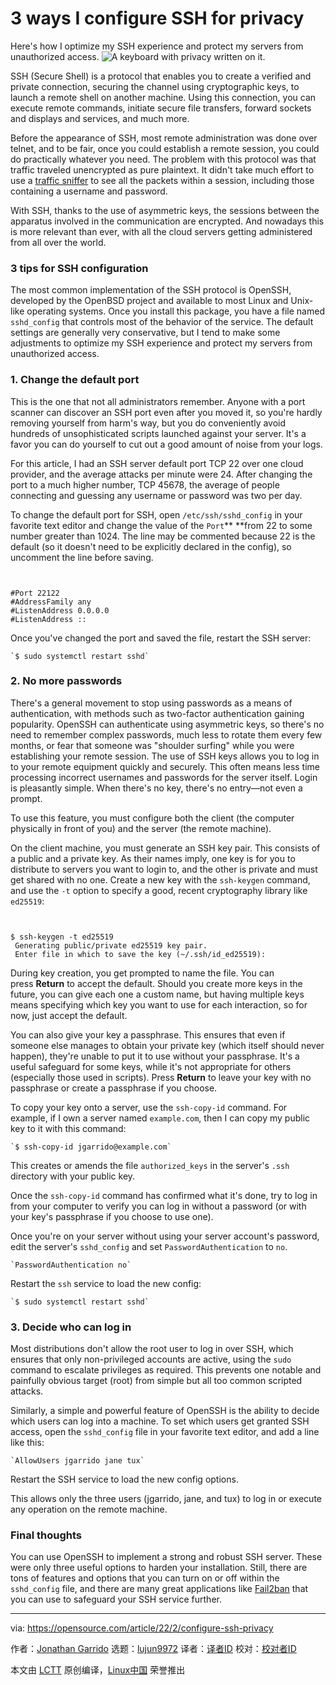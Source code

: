 [#]: subject: "3 ways I configure SSH for privacy"
[#]: via: "https://opensource.com/article/22/2/configure-ssh-privacy"
[#]: author: "Jonathan Garrido https://opensource.com/users/jgarrido"
[#]: collector: "lujun9972"
[#]: translator: " "
[#]: reviewer: " "
[#]: publisher: " "
[#]: url: " "

3 ways I configure SSH for privacy
======
Here's how I optimize my SSH experience and protect my servers from
unauthorized access.
![A keyboard with privacy written on it.][1]

SSH (Secure Shell) is a protocol that enables you to create a verified and private connection, securing the channel using cryptographic keys, to launch a remote shell on another machine. Using this connection, you can execute remote commands, initiate secure file transfers, forward sockets and displays and services, and much more.

Before the appearance of SSH, most remote administration was done over telnet, and to be fair, once you could establish a remote session, you could do practically whatever you need. The problem with this protocol was that traffic traveled unencrypted as pure plaintext. It didn't take much effort to use a [traffic sniffer][2] to see all the packets within a session, including those containing a username and password.

With SSH, thanks to the use of asymmetric keys, the sessions between the apparatus involved in the communication are encrypted. And nowadays this is more relevant than ever, with all the cloud servers getting administered from all over the world.

### 3 tips for SSH configuration

The most common implementation of the SSH protocol is OpenSSH, developed by the OpenBSD project and available to most Linux and Unix-like operating systems. Once you install this package, you have a file named `sshd_config` that controls most of the behavior of the service. The default settings are generally very conservative, but I tend to make some adjustments to optimize my SSH experience and protect my servers from unauthorized access.

### 1\. Change the default port 

This is the one that not all administrators remember. Anyone with a port scanner can discover an SSH port even after you moved it, so you're hardly removing yourself from harm's way, but you do conveniently avoid hundreds of unsophisticated scripts launched against your server. It's a favor you can do yourself to cut out a good amount of noise from your logs.

For this article, I had an SSH server default port TCP 22 over one cloud provider, and the average attacks per minute were 24. After changing the port to a much higher number, TCP 45678, the average of people connecting and guessing any username or password was two per day.

To change the default port for SSH, open `/etc/ssh/sshd_config` in your favorite text editor and change the value of the `Port`** **from 22 to some number greater than 1024. The line may be commented because 22 is the default (so it doesn't need to be explicitly declared in the config), so uncomment the line before saving.


```


#Port 22122
#AddressFamily any 
#ListenAddress 0.0.0.0 
#ListenAddress ::

```

Once you've changed the port and saved the file, restart the SSH server:


```
`$ sudo systemctl restart sshd`
```

### 2\. No more passwords

There's a general movement to stop using passwords as a means of authentication, with methods such as two-factor authentication gaining popularity. OpenSSH can authenticate using asymmetric keys, so there's no need to remember complex passwords, much less to rotate them every few months, or fear that someone was "shoulder surfing" while you were establishing your remote session. The use of SSH keys allows you to log in to your remote equipment quickly and securely. This often means less time processing incorrect usernames and passwords for the server itself. Login is pleasantly simple. When there's no key, there's no entry—not even a prompt.

To use this feature, you must configure both the client (the computer physically in front of you) and the server (the remote machine).

On the client machine, you must generate an SSH key pair. This consists of a public and a private key. As their names imply, one key is for you to distribute to servers you want to login to, and the other is private and must get shared with no one. Create a new key with the `ssh-keygen` command, and use the `-t` option to specify a good, recent cryptography library like `ed25519`:


```


$ ssh-keygen -t ed25519    
 Generating public/private ed25519 key pair. 
 Enter file in which to save the key (~/.ssh/id_ed25519):

```

During key creation, you get prompted to name the file. You can press **Return** to accept the default. Should you create more keys in the future, you can give each one a custom name, but having multiple keys means specifying which key you want to use for each interaction, so for now, just accept the default.

You can also give your key a passphrase. This ensures that even if someone else manages to obtain your private key (which itself should never happen), they're unable to put it to use without your passphrase. It's a useful safeguard for some keys, while it's not appropriate for others (especially those used in scripts). Press **Return** to leave your key with no passphrase or create a passphrase if you choose.

To copy your key onto a server, use the `ssh-copy-id` command. For example, if I own a server named `example.com`, then I can copy my public key to it with this command:


```
`$ ssh-copy-id jgarrido@example.com`
```

This creates or amends the file `authorized_keys` in the server's `.ssh` directory with your public key. 

Once the `ssh-copy-id` command has confirmed what it's done, try to log in from your computer to verify you can log in without a password (or with your key's passphrase if you choose to use one).

Once you're on your server without using your server account's password, edit the server's `sshd_config` and set `PasswordAuthentication` to `no`.


```
`PasswordAuthentication no`
```

Restart the `ssh` service to load the new config:


```
`$ sudo systemctl restart sshd`
```

### 3\. Decide who can log in

Most distributions don't allow the root user to log in over SSH, which ensures that only non-privileged accounts are active, using the `sudo` command to escalate privileges as required. This prevents one notable and painfully obvious target (root) from simple but all too common scripted attacks.

Similarly, a simple and powerful feature of OpenSSH is the ability to decide which users can log into a machine. To set which users get granted SSH access, open the `sshd_config` file in your favorite text editor, and add a line like this:


```
`AllowUsers jgarrido jane tux`
```

Restart the SSH service to load the new config options.

This allows only the three users (jgarrido, jane, and tux) to log in or execute any operation on the remote machine.

### Final thoughts

You can use OpenSSH to implement a strong and robust SSH server. These were only three useful options to harden your installation. Still, there are tons of features and options that you can turn on or off within the `sshd_config` file, and there are many great applications like [Fail2ban][3] that you can use to safeguard your SSH service further.

--------------------------------------------------------------------------------

via: https://opensource.com/article/22/2/configure-ssh-privacy

作者：[Jonathan Garrido][a]
选题：[lujun9972][b]
译者：[译者ID](https://github.com/译者ID)
校对：[校对者ID](https://github.com/校对者ID)

本文由 [LCTT](https://github.com/LCTT/TranslateProject) 原创编译，[Linux中国](https://linux.cn/) 荣誉推出

[a]: https://opensource.com/users/jgarrido
[b]: https://github.com/lujun9972
[1]: https://opensource.com/sites/default/files/styles/image-full-size/public/lead-images/privacy_keyboard_security.jpg?itok=vZ9jFdK_ (A keyboard with privacy written on it.)
[2]: https://www.redhat.com/sysadmin/troubleshoot-network-dhcp-configuration
[3]: https://opensource.com/life/15/7/pipe-dreams
